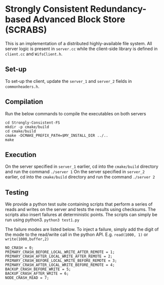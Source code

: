 # Strongly Consistent Redundancy-based Advanced Block Store (SCRABS)

This is an implementation of a distributed highly-available file system. All server logic is present in `server.cc` while the client-side library is defined in `client.cc` and `WifsClient.h`. 

## Set-up

To set-up the client, update the `server_1` and `server_2` fields in `commonheaders.h`.

## Compilation

Run the below commands to compile the executables on both servers

  ```
  cd Strongly-Consistent-FS
  mkdir -p cmake/build  
  cd cmake/build  
  cmake -DCMAKE_PREFIX_PATH=$MY_INSTALL_DIR ../..  
  make 
```

## Execution

On the server specified in `server_1` earlier, cd into the `cmake/build` directory and run the command `./server 1`
On the server specified in `server_2` earlier, cd into the `cmake/build` directory and run the command `./server 2`

## Testing
We provide a python test suite containing scripts that perform a series of reads and writes on the server and tests the results using checksums. The scripts also insert failures at deterministic points. The scripts can simply be run using python3.
`python3 test1.py`

The failure modes are listed below. To inject a failure, simply add the digit of the mode to the read/write call in the python API.
E.g. `read(1000, 1)` or `write(1000,buffer,2)`
```
NO_CRASH = 0;
PRIMARY_CRASH_BEFORE_LOCAL_WRITE_AFTER_REMOTE = 1;
PRIMARY_CRASH_AFTER_LOCAL_WRITE_AFTER_REMOTE = 2;
PRIMARY_CRASH_BEFORE_LOCAL_WRITE_BEFORE_REMOTE = 3;
PRIMARY_CRASH_AFTER_LOCAL_WRITE_BEFORE_REMOTE = 4;
BACKUP_CRASH_BEFORE_WRITE = 5;
BACKUP_CRASH_AFTER_WRITE = 6;
NODE_CRASH_READ = 7;
```
